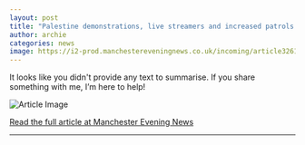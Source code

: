 ```yaml
---
layout: post
title: "Palestine demonstrations, live streamers and increased patrols - this is what happened in the city centre this afternoon"
author: archie
categories: news
image: https://i2-prod.manchestereveningnews.co.uk/incoming/article32612660.ece/ALTERNATES/s1200/0_Palestine-protest-United-Kingdom-Manchester-protest-police-gaza.jpg
---
```

It looks like you didn't provide any text to summarise. If you share something with me, I’m here to help!

![Article Image](https://i2-prod.manchestereveningnews.co.uk/incoming/article32612660.ece/ALTERNATES/s1200/0_Palestine-protest-United-Kingdom-Manchester-protest-police-gaza.jpg)

[Read the full article at Manchester Evening News](https://www.manchestereveningnews.co.uk/news/greater-manchester-news/palestine-demonstrations-live-streamers-increased-32612638)

---
